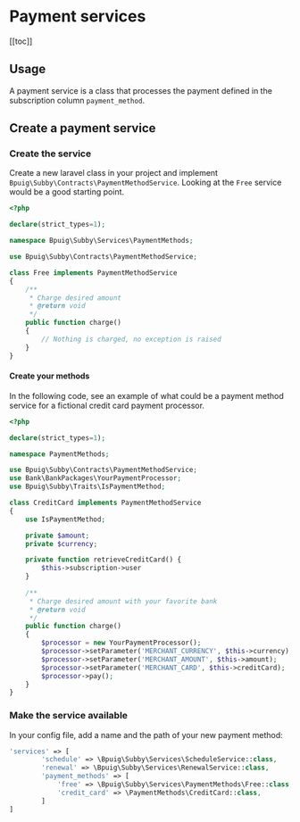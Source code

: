 # Payment services

[[toc]]

## Usage

A payment service is a class that processes the payment defined in the subscription column `payment_method`.

## Create a payment service

### Create the service

Create a new laravel class in your project and implement `Bpuig\Subby\Contracts\PaymentMethodService`. Looking at
the `Free`
service would be a good starting point.

```php
<?php

declare(strict_types=1);

namespace Bpuig\Subby\Services\PaymentMethods;

use Bpuig\Subby\Contracts\PaymentMethodService;

class Free implements PaymentMethodService
{
    /**
     * Charge desired amount
     * @return void
     */
    public function charge()
    {
        // Nothing is charged, no exception is raised
    }
}
```

#### Create your methods

In the following code, see an example of what could be a payment method service for a fictional credit card payment
processor.

```php
<?php

declare(strict_types=1);

namespace PaymentMethods;

use Bpuig\Subby\Contracts\PaymentMethodService;
use Bank\BankPackages\YourPaymentProcessor;
use Bpuig\Subby\Traits\IsPaymentMethod;

class CreditCard implements PaymentMethodService
{
    use IsPaymentMethod;

    private $amount;
    private $currency;

    private function retrieveCreditCard() {
        $this->subscription->user
    }
    
    /**
     * Charge desired amount with your favorite bank
     * @return void
     */
    public function charge()
    {
        $processor = new YourPaymentProcessor();
        $processor->setParameter('MERCHANT_CURRENCY', $this->currency);
        $processor->setParameter('MERCHANT_AMOUNT', $this->amount);
        $processor->setParameter('MERCHANT_CARD', $this->creditCard);
        $processor->pay();
    }
}
```

### Make the service available

In your config file, add a name and the path of your new payment method:

```php 
'services' => [
        'schedule' => \Bpuig\Subby\Services\ScheduleService::class,
        'renewal' => \Bpuig\Subby\Services\RenewalService::class,
        'payment_methods' => [
            'free' => \Bpuig\Subby\Services\PaymentMethods\Free::class,
            'credit_card' => \PaymentMethods\CreditCard::class,
        ]
]
```
